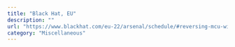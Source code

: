 ```yaml
---
title: "Black Hat, EU"
description: ""
url: "https://www.blackhat.com/eu-22/arsenal/schedule/#reversing-mcu-with-firmware-emulation-29553"
category: "Miscellaneous"
---
```

